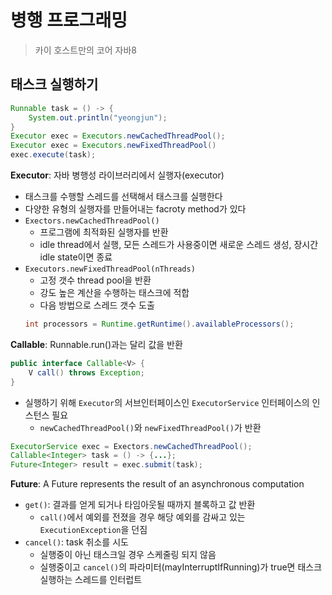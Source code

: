 # 병행 프로그래밍
> 카이 호스트만의 코어 자바8

## 태스크 실행하기

```java
Runnable task = () -> {
	System.out.println("yeongjun");
}
Executor exec = Executors.newCachedThreadPool();
Executor exec = Executors.newFixedThreadPool()
exec.execute(task);
```

**Executor**: 자바 병행성 라이브러리에서 실행자(executor)
- 태스크를 수행할 스레드를 선택해서 태스크를 실행한다
- 다양한 유형의 실행자를 만들어내는 facroty method가 있다
- `Exectors.newCachedThreadPool()`
  - 프로그램에 최적화된 실행자를 반환
  - idle thread에서 실행, 모든 스레드가 사용중이면 새로운 스레드 생성, 장시간 idle state이면 종료
- `Executors.newFixedThreadPool(nThreads)`
  - 고정 갯수 thread pool을 반환
  - 강도 높은 계산을 수행하는 태스크에 적합
  - 다음 방법으로 스레드 갯수 도출
  ```java
  int processors = Runtime.getRuntime().availableProcessors();
  ```

**Callable**: Runnable.run()과는 달리 값을 반환
```java
public interface Callable<V> {
	V call() throws Exception;
}
```
- 실행하기 위해 `Executor`의 서브인터페이스인 `ExecutorService` 인터페이스의 인스턴스 필요
  - `newCachedThreadPool()`와 `newFixedThreadPool()`가 반환
```java
ExecutorService exec = Exectors.newCachedThreadPool();
Callable<Integer> task = () -> {...};
Future<Integer> result = exec.submit(task);
```

**Future**: A Future represents the result of an asynchronous computation
- `get()`: 결과를 얻게 되거나 타임아웃될 때까지 블록하고 값 반환
  - `call()`에서 예외를 전졌을 경우 해당 예외를 감싸고 있는 `ExecutionException`을 던짐
- `cancel()`: task 취소를 시도
  - 실행중이 아닌 태스크일 경우 스케줄링 되지 않음
  - 실행중이고 `cancel()`의 파라미터(mayInterruptIfRunning)가 true면 태스크 실행하는 스레드를 인터럽트
  
  